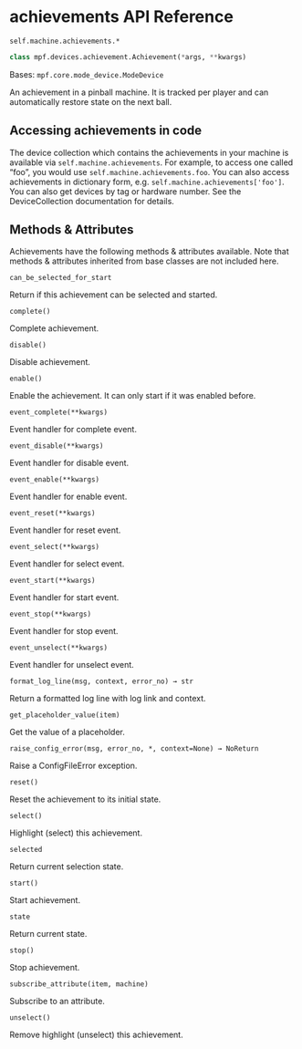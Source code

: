 # achievements API Reference

`self.machine.achievements.*`

``` python
class mpf.devices.achievement.Achievement(*args, **kwargs)
```

Bases: `mpf.core.mode_device.ModeDevice`

An achievement in a pinball machine. It is tracked per player and can automatically restore state on the next ball.

## Accessing achievements in code

The device collection which contains the achievements in your machine is available via `self.machine.achievements`. For example, to access one called “foo”, you would use `self.machine.achievements.foo`. You can also access achievements in dictionary form, e.g. `self.machine.achievements['foo']`. You can also get devices by tag or hardware number. See the DeviceCollection documentation for details.

## Methods & Attributes

Achievements have the following methods & attributes available. Note that methods & attributes inherited from base classes are not included here.

`can_be_selected_for_start`

Return if this achievement can be selected and started.

`complete()`

Complete achievement.

`disable()`

Disable achievement.

`enable()`

Enable the achievement. It can only start if it was enabled before.

`event_complete(**kwargs)`

Event handler for complete event.

`event_disable(**kwargs)`

Event handler for disable event.

`event_enable(**kwargs)`

Event handler for enable event.

`event_reset(**kwargs)`

Event handler for reset event.

`event_select(**kwargs)`

Event handler for select event.

`event_start(**kwargs)`

Event handler for start event.

`event_stop(**kwargs)`

Event handler for stop event.

`event_unselect(**kwargs)`

Event handler for unselect event.

`format_log_line(msg, context, error_no) → str`

Return a formatted log line with log link and context.

`get_placeholder_value(item)`

Get the value of a placeholder.

`raise_config_error(msg, error_no, *, context=None) → NoReturn`

Raise a ConfigFileError exception.

`reset()`

Reset the achievement to its initial state.

`select()`

Highlight (select) this achievement.

`selected`

Return current selection state.

`start()`

Start achievement.

`state`

Return current state.

`stop()`

Stop achievement.

`subscribe_attribute(item, machine)`

Subscribe to an attribute.

`unselect()`

Remove highlight (unselect) this achievement.
